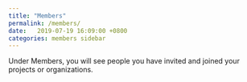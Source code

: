```yaml
---
title: "Members"
permalink: /members/
date:   2019-07-19 16:09:00 +0800
categories: members sidebar
---
```

Under Members, you will see people you have invited and joined your projects or organizations.